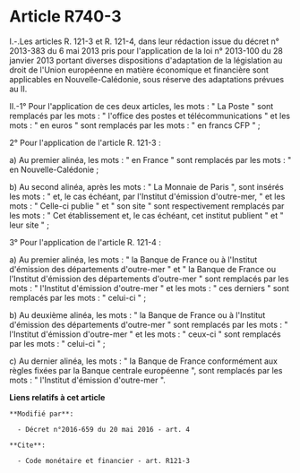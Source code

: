 # Article R740-3

I.-.Les articles R. 121-3 et R. 121-4, dans leur rédaction issue du décret n° 2013-383 du 6 mai 2013 pris pour l'application
de la loi n° 2013-100 du 28 janvier 2013 portant diverses dispositions d'adaptation de la législation au droit de l'Union
européenne en matière économique et financière sont applicables en Nouvelle-Calédonie, sous réserve des adaptations prévues
au II. 

II.-1° Pour l'application de ces deux articles, les mots : " La Poste " sont remplacés par les mots : " l'office des postes
et télécommunications " et les mots : " en euros " sont remplacés par les mots : " en francs CFP " ; 

2° Pour l'application de l'article R. 121-3 : 

a) Au premier alinéa, les mots : " en France " sont remplacés par les mots : " en Nouvelle-Calédonie ; 

b) Au second alinéa, après les mots : " La Monnaie de Paris ", sont insérés les mots : " et, le cas échéant, par l'Institut
d'émission d'outre-mer, " et les mots : " Celle-ci publie " et " son site " sont respectivement remplacés par les mots : "
Cet établissement et, le cas échéant, cet institut publient " et " leur site " ; 

3° Pour l'application de l'article R. 121-4 : 

a) Au premier alinéa, les mots : " la Banque de France ou à l'Institut d'émission des départements d'outre-mer " et " la
Banque de France ou l'Institut d'émission des départements d'outre-mer " sont remplacés par les mots : " l'Institut
d'émission d'outre-mer " et les mots : " ces derniers " sont remplacés par les mots : " celui-ci " ; 

b) Au deuxième alinéa, les mots : " la Banque de France ou à l'Institut d'émission des départements d'outre-mer " sont
remplacés par les mots : " l'Institut d'émission d'outre-mer " et les mots : " ceux-ci " sont remplacés par les mots : "
celui-ci " ; 

c) Au dernier alinéa, les mots : " la Banque de France conformément aux règles fixées par la Banque centrale européenne ",
sont remplacés par les mots : " l'Institut d'émission d'outre-mer ".

**Liens relatifs à cet article**

	**Modifié par**:

	  - Décret n°2016-659 du 20 mai 2016 - art. 4

	**Cite**:

	  - Code monétaire et financier - art. R121-3
